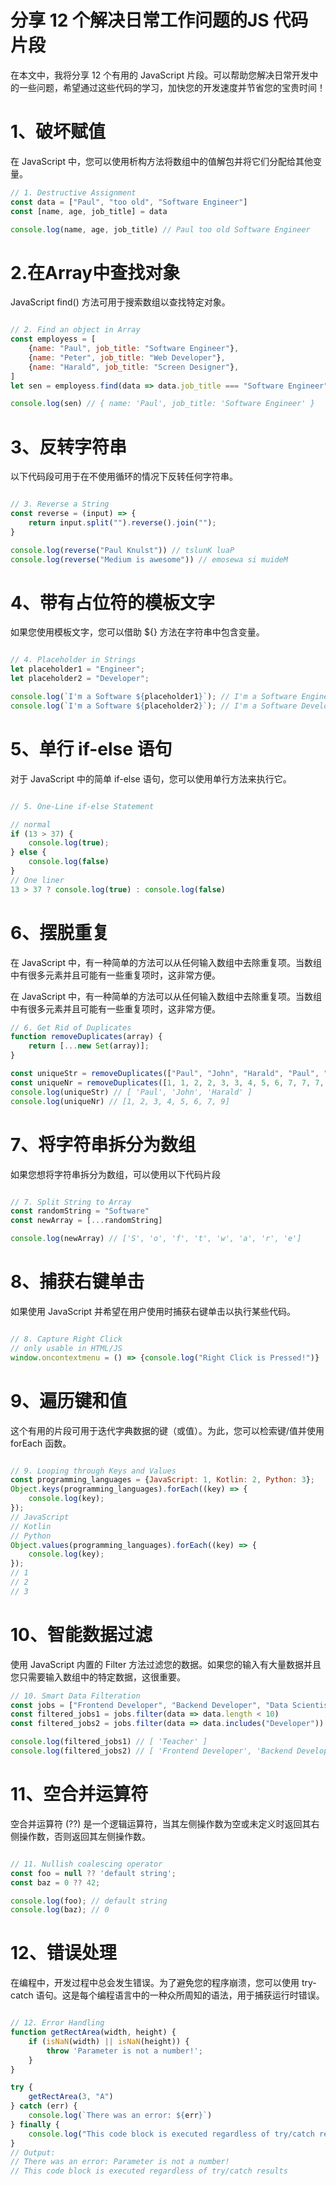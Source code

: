 # 分享 12 个解决日常工作问题的JS 代码片段

在本文中，我将分享 12 个有用的 JavaScript 片段。可以帮助您解决日常开发中的一些问题，希望通过这些代码的学习，加快您的开发速度并节省您的宝贵时间！

# 1、破坏赋值

在 JavaScript 中，您可以使用析构方法将数组中的值解包并将它们分配给其他变量。

```javascript
// 1. Destructive Assignment
const data = ["Paul", "too old", "Software Engineer"]
const [name, age, job_title] = data

console.log(name, age, job_title) // Paul too old Software Engineer
```

# 2.在Array中查找对象

JavaScript find() 方法可用于搜索数组以查找特定对象。

```javascript

// 2. Find an object in Array
const employess = [
    {name: "Paul", job_title: "Software Engineer"},
    {name: "Peter", job_title: "Web Developer"},
    {name: "Harald", job_title: "Screen Designer"},
]
let sen = employess.find(data => data.job_title === "Software Engineer")

console.log(sen) // { name: 'Paul', job_title: 'Software Engineer' }
```

# 3、反转字符串

以下代码段可用于在不使用循环的情况下反转任何字符串。



```javascript

// 3. Reverse a String
const reverse = (input) => {
    return input.split("").reverse().join("");
}

console.log(reverse("Paul Knulst")) // tslunK luaP
console.log(reverse("Medium is awesome")) // emosewa si muideM
```

# 4、带有占位符的模板文字

如果您使用模板文字，您可以借助 ${} 方法在字符串中包含变量。

```javascript

// 4. Placeholder in Strings
let placeholder1 = "Engineer";
let placeholder2 = "Developer";

console.log(`I'm a Software ${placeholder1}`); // I'm a Software Engineer
console.log(`I'm a Software ${placeholder2}`); // I'm a Software Developer
```

# 5、单行 if-else 语句

对于 JavaScript 中的简单 if-else 语句，您可以使用单行方法来执行它。

```javascript

// 5. One-Line if-else Statement

// normal
if (13 > 37) {
    console.log(true);
} else {
    console.log(false)
}
// One liner
13 > 37 ? console.log(true) : console.log(false)
```

# 6、摆脱重复

在 JavaScript 中，有一种简单的方法可以从任何输入数组中去除重复项。当数组中有很多元素并且可能有一些重复项时，这非常方便。

在 JavaScript 中，有一种简单的方法可以从任何输入数组中去除重复项。当数组中有很多元素并且可能有一些重复项时，这非常方便。

```javascript
// 6. Get Rid of Duplicates
function removeDuplicates(array) {
    return [...new Set(array)];
}

const uniqueStr = removeDuplicates(["Paul", "John", "Harald", "Paul", "John"])
const uniqueNr = removeDuplicates([1, 1, 2, 2, 3, 3, 4, 5, 6, 7, 7, 7, 9])
console.log(uniqueStr) // [ 'Paul', 'John', 'Harald' ]
console.log(uniqueNr) // [1, 2, 3, 4, 5, 6, 7, 9]
```

# 7、将字符串拆分为数组

如果您想将字符串拆分为数组，可以使用以下代码片段

```javascript

// 7. Split String to Array
const randomString = "Software"
const newArray = [...randomString]

console.log(newArray) // ['S', 'o', 'f', 't', 'w', 'a', 'r', 'e']
```

# 8、捕获右键单击

如果使用 JavaScript 并希望在用户使用时捕获右键单击以执行某些代码。

```javascript

// 8. Capture Right Click
// only usable in HTML/JS
window.oncontextmenu = () => {console.log("Right Click is Pressed!")}
```

# 9、遍历键和值

这个有用的片段可用于迭代字典数据的键（或值）。为此，您可以检索键/值并使用 forEach 函数。


```javascript

// 9. Looping through Keys and Values
const programming_languages = {JavaScript: 1, Kotlin: 2, Python: 3};
Object.keys(programming_languages).forEach((key) => {
    console.log(key);
});
// JavaScript
// Kotlin
// Python
Object.values(programming_languages).forEach((key) => {
    console.log(key);
});
// 1
// 2
// 3
```

# 10、智能数据过滤

使用 JavaScript 内置的 Filter 方法过滤您的数据。如果您的输入有大量数据并且您只需要输入数组中的特定数据，这很重要。

```javascript
// 10. Smart Data Filteration
const jobs = ["Frontend Developer", "Backend Developer", "Data Scientist", "Teacher"]
const filtered_jobs1 = jobs.filter(data => data.length < 10)
const filtered_jobs2 = jobs.filter(data => data.includes("Developer"))

console.log(filtered_jobs1) // [ 'Teacher' ]
console.log(filtered_jobs2) // [ 'Frontend Developer', 'Backend Developer' ]
```

# 11、空合并运算符

空合并运算符 (??) 是一个逻辑运算符，当其左侧操作数为空或未定义时返回其右侧操作数，否则返回其左侧操作数。


```javascript

// 11. Nullish coalescing operator
const foo = null ?? 'default string';
const baz = 0 ?? 42;

console.log(foo); // default string
console.log(baz); // 0
```
# 12、错误处理

在编程中，开发过程中总会发生错误。为了避免您的程序崩溃，您可以使用 try-catch 语句。这是每个编程语言中的一种众所周知的语法，用于捕获运行时错误。

```javascript

// 12. Error Handling
function getRectArea(width, height) {
    if (isNaN(width) || isNaN(height)) {
        throw 'Parameter is not a number!';
    }
}

try {
    getRectArea(3, "A")
} catch (err) {
    console.log(`There was an error: ${err}`)
} finally {
    console.log("This code block is executed regardless of try/catch results")
}
// Output:
// There was an error: Parameter is not a number!
// This code block is executed regardless of try/catch results
```




